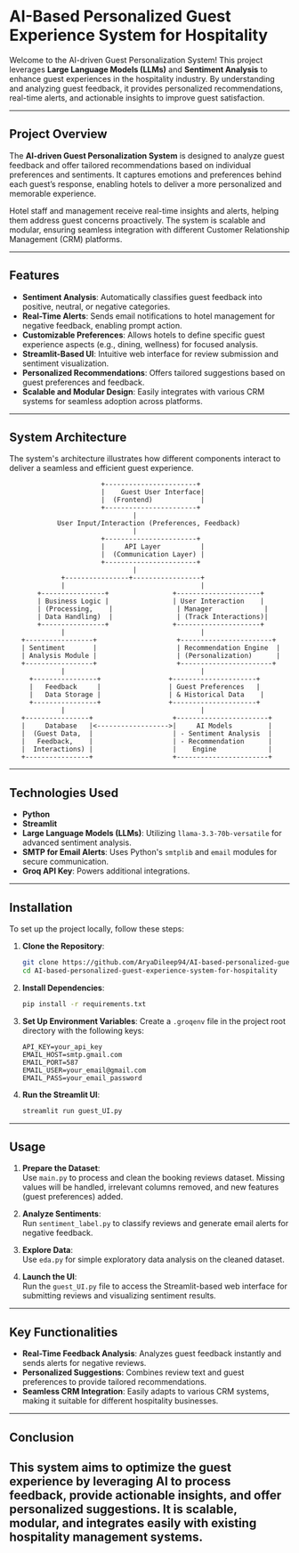 # AI-Based Personalized Guest Experience System for Hospitality

Welcome to the AI-driven Guest Personalization System! This project leverages **Large Language Models (LLMs)** and **Sentiment Analysis** to enhance guest experiences in the hospitality industry. By understanding and analyzing guest feedback, it provides personalized recommendations, real-time alerts, and actionable insights to improve guest satisfaction.

---

## Project Overview

The **AI-driven Guest Personalization System** is designed to analyze guest feedback and offer tailored recommendations based on individual preferences and sentiments. It captures emotions and preferences behind each guest’s response, enabling hotels to deliver a more personalized and memorable experience.  

Hotel staff and management receive real-time insights and alerts, helping them address guest concerns proactively. The system is scalable and modular, ensuring seamless integration with different Customer Relationship Management (CRM) platforms.

---

## Features

- **Sentiment Analysis**: Automatically classifies guest feedback into positive, neutral, or negative categories.
- **Real-Time Alerts**: Sends email notifications to hotel management for negative feedback, enabling prompt action.
- **Customizable Preferences**: Allows hotels to define specific guest experience aspects (e.g., dining, wellness) for focused analysis.
- **Streamlit-Based UI**: Intuitive web interface for review submission and sentiment visualization.
- **Personalized Recommendations**: Offers tailored suggestions based on guest preferences and feedback.
- **Scalable and Modular Design**: Easily integrates with various CRM systems for seamless adoption across platforms.

---

## System Architecture

The system's architecture illustrates how different components interact to deliver a seamless and efficient guest experience.

```plaintext
                       +-----------------------+
                       |    Guest User Interface|
                       |  (Frontend)            |
                       +-----------------------+
                               |
            User Input/Interaction (Preferences, Feedback)
                               |
                       +-----------------------+
                       |     API Layer          |
                       |  (Communication Layer) |
                       +-----------------------+
                               |
             +----------------+-----------------+
             |                                  |
       +----------------+                +---------------------+
       | Business Logic |                | User Interaction    |
       | (Processing,    |                | Manager             |
       | Data Handling)  |                | (Track Interactions)|
       +----------------+                +---------------------+
             |                                  |
   +-----------------+                    +-----------------------+
   | Sentiment       |                    | Recommendation Engine  |
   | Analysis Module |                    | (Personalization)      |
   +-----------------+                    +-----------------------+
             |                                  |
     +----------------+                 +---------------------+
     |   Feedback     |                 | Guest Preferences   |
     |   Data Storage |                 | & Historical Data    |
     +----------------+                 +---------------------+
             |                                  |
   +----------------+                    +-----------------------+
   |     Database   |<------------------>|     AI Models         |
   |  (Guest Data,  |                    | - Sentiment Analysis  |
   |   Feedback,    |                    | - Recommendation      |
   |  Interactions) |                    |    Engine             |
   +----------------+                    +-----------------------+
```

---

## Technologies Used

- **Python**  
- **Streamlit**  
- **Large Language Models (LLMs)**: Utilizing `llama-3.3-70b-versatile` for advanced sentiment analysis.  
- **SMTP for Email Alerts**: Uses Python's `smtplib` and `email` modules for secure communication.  
- **Groq API Key**: Powers additional integrations.  

---

## Installation

To set up the project locally, follow these steps:  

1. **Clone the Repository**:
   ```bash
   git clone https://github.com/AryaDileep94/AI-based-personalized-guest-experience-system-for-hospitality.git
   cd AI-based-personalized-guest-experience-system-for-hospitality
   ```

2. **Install Dependencies**:
   ```bash
   pip install -r requirements.txt
   ```

3. **Set Up Environment Variables**:
   Create a `.groqenv` file in the project root directory with the following keys:
   ```plaintext
   API_KEY=your_api_key
   EMAIL_HOST=smtp.gmail.com
   EMAIL_PORT=587
   EMAIL_USER=your_email@gmail.com
   EMAIL_PASS=your_email_password
   ```

4. **Run the Streamlit UI**:
   ```bash
   streamlit run guest_UI.py
   ```

---

## Usage

1. **Prepare the Dataset**:  
   Use `main.py` to process and clean the booking reviews dataset. Missing values will be handled, irrelevant columns removed, and new features (guest preferences) added.

2. **Analyze Sentiments**:  
   Run `sentiment_label.py` to classify reviews and generate email alerts for negative feedback.

3. **Explore Data**:  
   Use `eda.py` for simple exploratory data analysis on the cleaned dataset.

4. **Launch the UI**:  
   Run the `guest_UI.py` file to access the Streamlit-based web interface for submitting reviews and visualizing sentiment results.

---

## Key Functionalities

- **Real-Time Feedback Analysis**: Analyzes guest feedback instantly and sends alerts for negative reviews.  
- **Personalized Suggestions**: Combines review text and guest preferences to provide tailored recommendations.  
- **Seamless CRM Integration**: Easily adapts to various CRM systems, making it suitable for different hospitality businesses.  

---

## Conclusion

This system aims to optimize the guest experience by leveraging AI to process feedback, provide actionable insights, and offer personalized suggestions. It is scalable, modular, and integrates easily with existing hospitality management systems.
---



